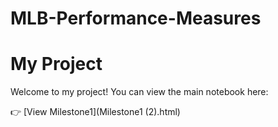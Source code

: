 # MLB-Performance-Measures

# My Project

Welcome to my project! You can view the main notebook here:

👉 [View Milestone1](Milestone1 (2).html)

